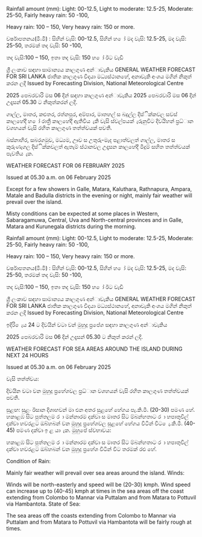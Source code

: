 Rainfall amount (mm): Light: 00-12.5, Light to moderate: 12.5-25, Moderate: 25-50, Fairly heavy rain: 50 -100,

Heavy rain: 100 – 150, Very heavy rain: 150 or more.

වර්ෂාපතනය(මි.මී) : සිහින් වැසි: 00-12.5, සිහින් හ ෝ මද වැසි: 12.5-25, මද වැසි: 25-50, තරමක් තද වැසි: 50 -100,

තද වැසි:100 – 150, ඉතා තද වැසි: 150 හ ෝ ඊට වැඩි

ශ්‍රී ලංකාව සඳහා සාමාන්‍යය කාලගුණ අන්‍ාවැකිය GENERAL WEATHER FORECAST FOR SRI LANKA ජාතික කාලගුණ විදයා මධ්‍යස්ථානහේ, අනාවැකි අංශය මගින් නිකුත් කරන ලදි Issued by Forecasting Division, National Meteorological Centre

2025 පෙබරවාරි මස 06 දින්‍ සඳහා කාලගුණ අන්‍ාවැකිය 2025 පෙබරවාරි මස 06 දින්‍ උදෑසන්‍ 05.30 ට නිකුත්කරන්‍ ලදි.

ගාල්ල, මාතර, කළුතර, රත්නපුර, අම්පාර, මාතහල් ස බදුල්ල දිස්ික්කවල සවස් කාලහේදී හ ෝ රාත්‍රී කාලහේදී ඇතිවිය ැකි වැසි ස්වල්පයක් ැරුනුවිට දිවයිහන් ප්‍රධ්‍ාන වශහයන් වැසි රහිත කාලගුණ තත්ත්වයක් පවතී.

බස්නාහිර, සබරගමුව, මධ්‍යම, ඌව ස උතුරු-මැද පළාත්වලත් ගාල්ල, මාතර ස කුරුණෑගල දිස්ික්කවලත් ඇතැම් ස්ථානවල උදෑසන කාලහේදී මීදුම් සහිත තත්ත්වයක් පැවතිය ැක.

WEATHER FORECAST FOR 06 FEBRUARY 2025

Issued at 05.30 a.m. on 06 February 2025

Except for a few showers in Galle, Matara, Kaluthara, Rathnapura, Ampara, Matale and Badulla districts in the evening or night, mainly fair weather will prevail over the island.

Misty conditions can be expected at some places in Western, Sabaragamuwa, Central, Uva and North-central provinces and in Galle, Matara and Kurunegala districts during the morning.

Rainfall amount (mm): Light: 00-12.5, Light to moderate: 12.5-25, Moderate: 25-50, Fairly heavy rain: 50 -100,

Heavy rain: 100 – 150, Very heavy rain: 150 or more.

වර්ෂාපතනය(මි.මී) : සිහින් වැසි: 00-12.5, සිහින් හ ෝ මද වැසි: 12.5-25, මද වැසි: 25-50, තරමක් තද වැසි: 50 -100,

තද වැසි:100 – 150, ඉතා තද වැසි: 150 හ ෝ ඊට වැඩි

ශ්‍රී ලංකාව සඳහා සාමාන්‍යය කාලගුණ අන්‍ාවැකිය GENERAL WEATHER FORECAST FOR SRI LANKA ජාතික කාලගුණ විදයා මධ්‍යස්ථානහේ, අනාවැකි අංශය මගින් නිකුත් කරන ලදි Issued by Forecasting Division, National Meteorological Centre

ඉදිරි ෙැය 24 ට දිවයින්‍ වටා වන්‍ මුහුදු ප්‍රපේශ සඳහා කාලගුණ අන්‍ාවැකිය

2025 පෙබරවාරි මස 06 දින්‍ උදෑසන්‍ 05.30 ට නිකුත් කරන්‍ ලදි.

WEATHER FORECAST FOR SEA AREAS AROUND THE ISLAND DURING NEXT 24 HOURS

Issued at 05.30 a.m. on 06 February 2025

වැසි තත්ත්වය:

දිවයින වටා වන මුහුදු ප්‍රහේශවල ප්‍රධ්‍ාන වශහයන් වැසි රහිත කාලගුණ තත්ත්වයක් පවතී.

සුළඟ: සුළං ඊසාන දිශාහවන් මා එන අතර සුළහේ හේගය පැ.කි.මී. (20-30) පමණ හේ. හකාළඹ සිට පුත්තලම ර ා මන්නාරම දක්වා ස මාතර සිට ම්බන්හතාට ර ා හපාතුවිල් දක්වා හවරළට ඔබ්හබන් වන මුහුදු ප්‍රහේශවල සුළහේ හේගය විටින් විට ෙැ.කි.මී. (40-45) පමණ දක්වා ඉ ළ යා ැක. මුහුපේ ස්වභාවය:

හකාළඹ සිට පුත්තලම ර ා මන්නාරම දක්වා ස මාතර සිට ම්බන්හතාට ර ා හපාතුවිල් දක්වා හවරළට ඔබ්හබන් වන මුහුදු ප්‍රහේශ විටින් විට තරමක් රළු හේ.

Condition of Rain:

Mainly fair weather will prevail over sea areas around the island. Winds:

Winds will be north-easterly and speed will be (20-30) kmph. Wind speed can increase up to (40-45) kmph at times in the sea areas off the coast extending from Colombo to Mannar via Puttalam and from Matara to Pottuvil via Hambantota. State of Sea:

The sea areas off the coasts extending from Colombo to Mannar via Puttalam and from Matara to Pottuvil via Hambantota will be fairly rough at times.